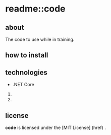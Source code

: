 # readme::code

## about
The code to use while in training.


## how to install


## technologies
* .NET Core

1.
2.
## license
**code** is licensed under the [MIT License] (href)
.